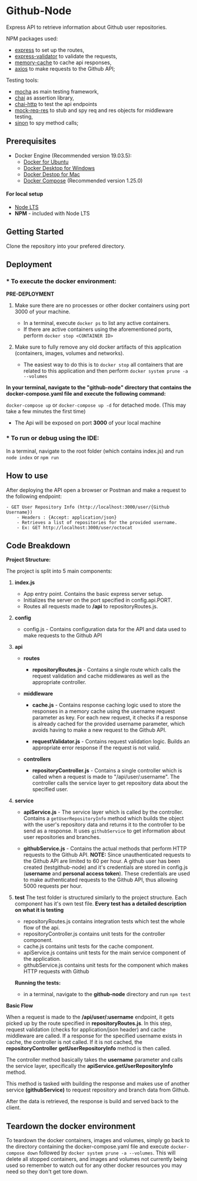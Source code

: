 # Github-Node

Express API to retrieve information about Github user repositories. 

NPM packages used:

* [express](https://www.npmjs.com/package/express) to set up the routes,
* [express-validator](https://www.npmjs.com/package/express-validator) to validate the requests,
* [memory-cache](https://www.npmjs.com/package/memory-cache) to cache api responses,
* [axios](https://www.npmjs.com/package/memory-cache) to make requests to the Github API;

Testing tools:

* [mocha](https://www.npmjs.com/package/mocha) as main testing framework,
* [chai](https://www.npmjs.com/package/chai) as assertion library,
* [chai-http](https://www.npmjs.com/package/chai-http) to test the api endpoints
* [mock-req-res](https://www.npmjs.com/package/mock-req-res) to stub and spy req and res objects for middleware testing,
* [sinon](https://www.npmjs.com/package/sinon) to spy method calls;

## Prerequisites

* Docker Engine (Recommended version 19.03.5):
	* [Docker for Ubuntu](https://docs.docker.com/install/linux/docker-ce/ubuntu/)
	* [Docker Desktop for Windows](https://docs.docker.com/docker-for-windows/install/)
	* [Docker Destop for Mac](https://docs.docker.com/docker-for-mac/install/)
    * [Docker Compose](https://docs.docker.com/compose/install/) (Recommended version 1.25.0)

#### For local setup
* [Node LTS](https://nodejs.org/en/)
* **NPM** - included with Node LTS


## Getting Started

Clone the repository into your prefered directory.


## Deployment

### * To execute the docker environment: 

**PRE-DEPLOYMENT**

1. Make sure there are no processes or other docker containers using port 3000 of your machine.
	- In a terminal, execute `docker ps` to list any active containers.
	- If there are active containers using the aforementioned ports, perform `docker stop <CONTAINER ID>`

2. Make sure to fully remove any old docker artifacts of this application (containers, images, volumes and networks).
	- The easiest way to do this is to `docker stop` all containers that are related to this application and then perform `docker system prune -a --volumes` 
	

**In your terminal, navigate to the "github-node" directory that contains the docker-compose.yaml file and execute the following command:**

`docker-compose up` or `docker-compose up -d` for detached mode. (This may take a few minutes the first time)

* The Api will be exposed on port **3000** of your local machine


### * To run or debug using the IDE:

In a terminal, navigate to the root folder (which contains index.js) and run `node index` or `npm run`


## How to use

After deploying the API open a browser or Postman and make a request to the following endpoint:
 	
	- GET User Repository Info (http://localhost:3000/user/{Github Username})
        - Headers : {Accept: application/json}
		- Retrieves a list of repositories for the provided username.
		- Ex: GET http://localhost:3000/user/octocat


## Code Breakdown

**Project Structure:**

The project is split into 5 main components:

1. **index.js**
    * App entry point. Contains the basic express server setup.
    * Initializes the server on the port specified in config.api.PORT. 
    * Routes all requests made to **/api** to repositoryRoutes.js.

2. **config**
    * config.js - Contains configuration data for the API and data used to make requests to the Github API

3. **api**
    * **routes**
        * **repositoryRoutes.js** - Contains a single route which calls the request validation and cache middlewares as well as the appropriate controller.

    * **middleware**
        * **cache.js** - Contains response caching logic used to store the responses in a memory cache using the username request parameter as key. For each new request, it checks if a response is already cached for the provided username parameter, which avoids having to make a new request to the Github API. 

        * **requestValidator.js** - Contains request validation logic. Builds an appropriate error response if the request is not valid.

    * **controllers**
        * **repositoryController.js** - Contains a single controller which is called when a request is made to "/api/user/:username". The controller calls the service layer to get repository data about the specified user. 

4. **service**
    * **apiService.js** - The service layer which is called by the controller. Contains a `getUserRepositoryInfo` method which builds the object with the user's repository data and returns it to the controller to be send as a response. It uses `githubService` to get information about user repositories and branches.

    * **githubService.js** - Contains the actual methods that perform HTTP requests to the Github API. 
    **NOTE:** Since unauthenticated requests to the Github API are limited to 60 per hour. A github user has been created (testgithub-node) and it's credentials are stored in config.js (**username** and **personal access token**). These credentials are used to make authenticated requests to the Github API, thus allowing 5000 requests per hour. 


5. **test**
    The test folder is structured similarly to the project structure. Each component has it's own test file.
    **Every test has a detailed description on what it is testing**
    
    * repositoryRoutes.js contains integration tests which test the whole flow of the api.
    * repositoryController.js contains unit tests for the controller component. 
    * cache.js contains unit tests for the cache component.
    * apiService.js contains unit tests for the main service component of the application.
    * githubService.js contains unit tests for the component which makes HTTP requests with Github

    **Running the tests:**
    * in a terminal, navigate to the **github-node** directory and run `npm test`

**Basic Flow**

When a request is made to the **/api/user/:username** endpoint, it gets picked up by the route specified in **repositoryRoutes.js**. In this step, request validation (checks for application/json header) and cache middleware are called. If a response for the specified username exists in cache, the controller is not called. If it is not cached, the **repositoryController** **getUserRepositoryInfo** method is then called. 

The controller method basically takes the **username** parameter and calls the service layer, specifically the **apiService.getUserRepositoryInfo** method.

This method is tasked with building the response and makes use of another service **(githubService)** to request repository and branch data from Github. 

After the data is retrieved, the response is build and served back to the client.
 

## Teardown the docker environment

To teardown the docker containers, images and volumes, simply go back to the directory containing the docker-compose.yaml file and execute `docker-compose down` followed by `docker system prune -a --volumes`.
This will delete all stopped containers, and images and volumes not currently being used so remember to watch out for any other docker resources you may need so they don't get tore down.
